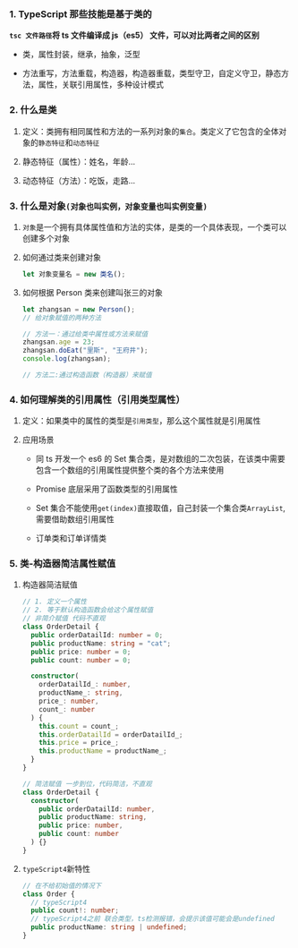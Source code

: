 ### 1. TypeScript 那些技能是基于类的

**`tsc 文件路径`将 ts 文件编译成 js（es5） 文件，可以对比两者之间的区别**

- 类，属性封装，继承，抽象，泛型

- 方法重写，方法重载，构造器，构造器重载，类型守卫，自定义守卫，静态方法，属性，关联引用属性，多种设计模式

### 2. 什么是类

1. 定义：类拥有相同属性和方法的一系列对象的`集合`。类定义了它包含的全体对象的`静态特征`和`动态特征`

2. 静态特征（属性）：姓名，年龄...

3. 动态特征（方法）：吃饭，走路...

### 3. 什么是对象`(对象也叫实例，对象变量也叫实例变量)`

1. `对象`是一个拥有具体属性值和方法的实体，是类的一个具体表现，一个类可以创建多个对象

2. 如何通过类来创建对象

   ```javascript
   let 对象变量名 = new 类名();
   ```

3. 如何根据 Person 类来创建叫张三的对象

   ```javascript
   let zhangsan = new Person();
   // 给对象赋值的两种方法

   // 方法一：通过给类中属性或方法来赋值
   zhangsan.age = 23;
   zhangsan.doEat("里斯", "王府井");
   console.log(zhangsan);

   // 方法二:通过构造函数（构造器）来赋值
   ```

### 4. 如何理解类的引用属性（引用类型属性）

1. 定义：如果类中的属性的类型是`引用类型`，那么这个属性就是引用属性

2. 应用场景

   - 同 ts 开发一个 es6 的 Set 集合类，是对数组的二次包装，在该类中需要包含一个数组的引用属性提供整个类的各个方法来使用

   - Promise 底层采用了函数类型的引用属性

   - Set 集合不能使用`get(index)`直接取值，自己封装一个集合类`ArrayList`,需要借助数组引用属性

   - 订单类和订单详情类

### 5. 类-构造器简洁属性赋值

1. 构造器简洁赋值

   ```typescript
   // 1. 定义一个属性
   // 2. 等于默认构造函数会给这个属性赋值
   // 非简介赋值 代码不直观
   class OrderDetail {
     public orderDatailId: number = 0;
     public productName: string = "cat";
     public price: number = 0;
     public count: number = 0;

     constructor(
       orderDatailId_: number,
       productName_: string,
       price_: number,
       count_: number
     ) {
       this.count = count_;
       this.orderDatailId = orderDatailId_;
       this.price = price_;
       this.productName = productName_;
     }
   }

   // 简洁赋值 一步到位，代码简洁，不直观
   class OrderDetail {
     constructor(
       public orderDatailId: number,
       public productName: string,
       public price: number,
       public count: number
     ) {}
   }
   ```

2. `typeScript4`新特性

   ```typescript
   // 在不给初始值的情况下
   class Order {
     // typeScript4
     public count!: number;
     // typeScript4之前 联合类型，ts检测报错，会提示该值可能会是undefined
     public productName: string | undefined;
   }
   ```
